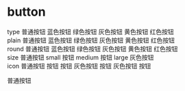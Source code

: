 # button

<div> type
  <SButton>普通按钮</SButton>
  <SButton type="primary">蓝色按钮</SButton>
  <SButton type="success">绿色按钮</SButton>
  <SButton type="info">灰色按钮</SButton>
  <SButton type="warning">黄色按钮</SButton>
  <SButton type="danger">红色按钮</SButton>
</div>

<div> plain
<SButton plain>普通按钮</SButton>
<SButton type="primary" plain>蓝色按钮</SButton>
<SButton type="success" plain>绿色按钮</SButton>
<SButton type="info" plain>灰色按钮</SButton>
<SButton type="warning" plain >黄色按钮</SButton>
<SButton type="danger" plain>红色按钮</SButton>
</div>

<div> round
<SButton round>普通按钮</SButton>
<SButton type="primary" :plain="false" round>蓝色按钮</SButton>
<SButton type="success" plain round>绿色按钮</SButton>
<SButton type="info" plain round>灰色按钮</SButton>
<SButton type="warning" round>黄色按钮</SButton>
<SButton type="danger" round>红色按钮</SButton>
</div>

<div> size
<SButton >普通按钮</SButton>
<SButton size="small">small 按钮</SButton>
<SButton size="medium">medium 按钮</SButton>
<SButton size="large">large 灰色按钮</SButton>
</div>

<div> icon
<SButton >普通按钮</SButton>
<SButton icon="search">按钮</SButton>
<SButton icon="edit">按钮</SButton>
<SButton icon="check">灰色按钮</SButton>
<SButton icon="delete">按钮</SButton>
<SButton icon="add">灰色按钮</SButton>
<SButton icon="share"> 按钮</SButton>
</div>

<SButton >普通按钮</SButton>
<SButton icon="search" round></SButton>
<SButton icon="edit" round></SButton>
<SButton icon="check" round></SButton>
<SButton icon="delete" round></SButton>
<SButton icon="add" round></SButton>
<SButton icon="share" round> </SButton>
